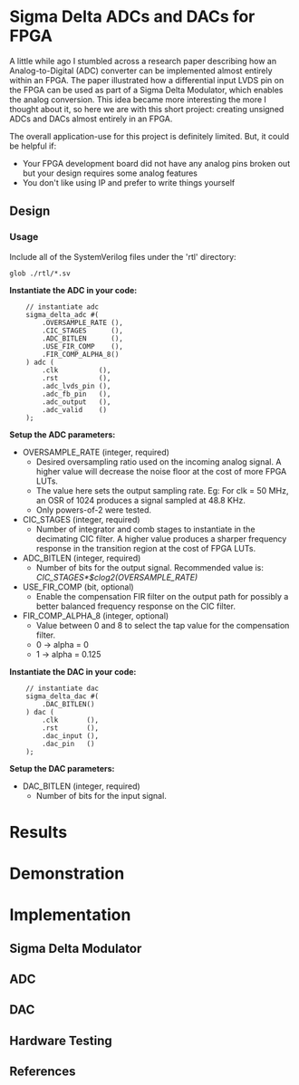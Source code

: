 # Sigma Delta ADCs and DACs for FPGA
A little while ago I stumbled across a research paper describing how an Analog-to-Digital (ADC) 
converter can be implemented almost entirely within an FPGA. The paper illustrated how a 
differential input LVDS pin on the FPGA can be used as part of a Sigma Delta Modulator, which 
enables the analog conversion. This idea became more interesting the more I thought about it, 
so here we are with this short project: creating unsigned ADCs and DACs almost entirely in an FPGA. 

The overall application-use for this project is definitely limited. But, it could be helpful if:
- Your FPGA development board did not have any analog pins broken out but your design requires some
  analog features
- You don't like using IP and prefer to write things yourself

## Design
### Usage
Include all of the SystemVerilog files under the 'rtl' directory:
```
glob ./rtl/*.sv
```
**Instantiate the ADC in your code:**
```
    // instantiate adc
    sigma_delta_adc #(
        .OVERSAMPLE_RATE (),
        .CIC_STAGES      (),
        .ADC_BITLEN      (),
        .USE_FIR_COMP    (),
        .FIR_COMP_ALPHA_8()
    ) adc (
        .clk          (),
        .rst          (),
        .adc_lvds_pin (),
        .adc_fb_pin   (),
        .adc_output   (),
        .adc_valid    ()
    );
```
**Setup the ADC parameters:**
- OVERSAMPLE\_RATE (integer, required)
    - Desired oversampling ratio used on the incoming analog signal. A higher value
      will decrease the noise floor at the cost of more FPGA LUTs.
    - The value here sets the output sampling rate. Eg: For clk = 50 MHz, an OSR of 1024
      produces a signal sampled at 48.8 KHz.
    - Only powers-of-2 were tested.
- CIC\_STAGES (integer, required)
    - Number of integrator and comb stages to instantiate in the decimating CIC filter. A higher
      value produces a sharper frequency response in the transition region at the cost of FPGA
      LUTs.
- ADC\_BITLEN (integer, required)
    - Number of bits for the output signal. Recommended value is: *CIC_STAGES\*$clog2(OVERSAMPLE_RATE)*
- USE\_FIR\_COMP (bit, optional)
    - Enable the compensation FIR filter on the output path for possibly a better balanced
      frequency response on the CIC filter.
- FIR\_COMP\_ALPHA\_8 (integer, optional)
    - Value between 0 and 8 to select the tap value for the compensation filter. 
    - 0 -> alpha = 0
    - 1 -> alpha = 0.125

**Instantiate the DAC in your code:**
```
    // instantiate dac
    sigma_delta_dac #(
        .DAC_BITLEN()
    ) dac (
        .clk       (),
        .rst       (),
        .dac_input (),
        .dac_pin   ()
    );
```
**Setup the DAC parameters:**
- DAC\_BITLEN (integer, required)
    - Number of bits for the input signal.

# Results

# Demonstration

# Implementation

## Sigma Delta Modulator
## ADC
## DAC
## Hardware Testing
## References

